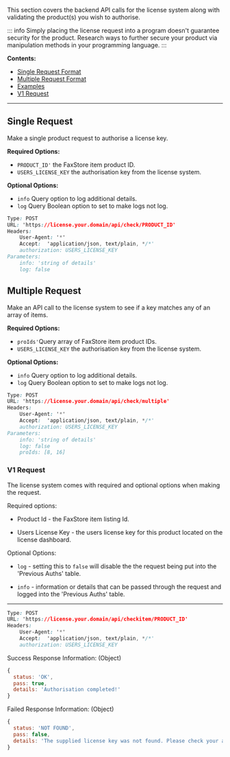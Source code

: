 This section covers the backend API calls for the license system along with validating the product(s) you wish to authorise.

::: info
Simply placing the license request into a program doesn't guarantee security for the product. Research ways to further secure your product via manipulation methods in your programming language.
:::


**Contents:**
- [Single Request Format](#single-request)
- [Multiple Request Format](#multiple-request)
- [Examples](/c/faxstore/license-system-examples)
- [V1 Request](#v1-request)

---

## Single Request

Make a single product request to authorise a license key.

**Required Options:**
- `PRODUCT_ID'` the FaxStore item product ID.
- `USERS_LICENSE_KEY` the authorisation key from the license system.

**Optional Options:**
- `info` Query option to log additional details.
- `log` Query Boolean option to set to make logs not log.


```css
Type: POST
URL: 'https://license.your.domain/api/check/PRODUCT_ID'
Headers:
    User-Agent: '*'
    Accept:  'application/json, text/plain, */*'
    authorization: USERS_LICENSE_KEY
Parameters:
    info: 'string of details'
    log: false
```

## Multiple Request

Make an API call to the license system to see if a key matches any of an array of items.

**Required Options:**
- `proIds'`Query array of FaxStore item product IDs.
- `USERS_LICENSE_KEY` the authorisation key from the license system.

**Optional Options:**
- `info` Query option to log additional details.
- `log` Query Boolean option to set to make logs not log.


```css
Type: POST
URL: 'https://license.your.domain/api/check/multiple'
Headers:
    User-Agent: '*'
    Accept:  'application/json, text/plain, */*'
    authorization: USERS_LICENSE_KEY
Parameters:
    info: 'string of details'
    log: false
    proIds: [8, 16]
```


### V1 Request

The license system comes with required and optional options when making the request.

Required options:

- Product Id - the FaxStore item listing Id.

- Users License Key - the users license key for this product located on the license dashboard.


Optional Options:

- `log` - setting this to `false` will disable the the request being put into the 'Previous Auths' table.

- `info` - information or details that can be passed through the request and logged into the 'Previous Auths' table.


---

```css
Type: POST
URL: 'https://license.your.domain/api/checkitem/PRODUCT_ID'
Headers:
    User-Agent: '*'
    Accept:  'application/json, text/plain, */*'
    authorization: USERS_LICENSE_KEY
```

Success Response Information: (Object)
```js
{
  status: 'OK',
  pass: true,
  details: 'Authorisation completed!'
}
```

Failed Response Information: (Object)
```js
{
  status: 'NOT FOUND',
  pass: false,
  details: 'The supplied license key was not found. Please check your auth key is correct - https://license.my.domain'
}
```
